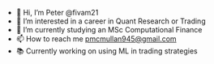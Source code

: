 - 👋 Hi, I’m Peter @fivam21
- 👀 I’m interested in a career in Quant Research or Trading
- 🌱 I’m currently studying an MSc Computational Finance
- 📫 How to reach me pmcmullan945@gmail.com
- 📚 Currently working on using ML in trading strategies
